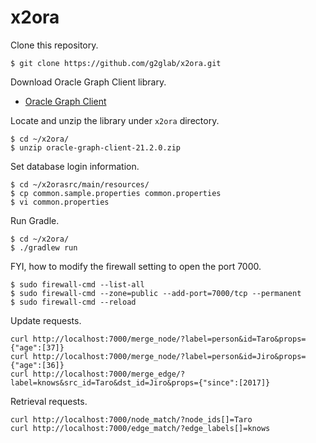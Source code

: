 # x2ora

Clone this repository.

    $ git clone https://github.com/g2glab/x2ora.git

Download Oracle Graph Client library.

* [Oracle Graph Client](https://www.oracle.com/database/technologies/spatialandgraph/property-graph-features/graph-server-and-client/graph-server-and-client-downloads.html)

Locate and unzip the library under `x2ora` directory.

    $ cd ~/x2ora/
    $ unzip oracle-graph-client-21.2.0.zip

Set database login information.

    $ cd ~/x2orasrc/main/resources/
    $ cp common.sample.properties common.properties
    $ vi common.properties

Run Gradle.

    $ cd ~/x2ora/
    $ ./gradlew run

FYI, how to modify the firewall setting to open the port 7000.

    $ sudo firewall-cmd --list-all
    $ sudo firewall-cmd --zone=public --add-port=7000/tcp --permanent
    $ sudo firewall-cmd --reload

Update requests.

    curl http://localhost:7000/merge_node/?label=person&id=Taro&props={"age":[37]}
    curl http://localhost:7000/merge_node/?label=person&id=Jiro&props={"age":[36]}
    curl http://localhost:7000/merge_edge/?label=knows&src_id=Taro&dst_id=Jiro&props={"since":[2017]}

Retrieval requests.

    curl http://localhost:7000/node_match/?node_ids[]=Taro
    curl http://localhost:7000/edge_match/?edge_labels[]=knows

